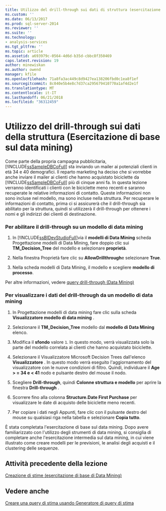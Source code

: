 ```yaml
---
title: Utilizzo del drill-through sui dati di struttura (esercitazione di base di Data Mining) | Documenti Microsoft
ms.custom: ''
ms.date: 06/13/2017
ms.prod: sql-server-2014
ms.reviewer: ''
ms.suite: ''
ms.technology:
- analysis-services
ms.tgt_pltfrm: ''
ms.topic: article
ms.assetid: a693979c-0564-4d6d-b35d-cbbc8f350469
caps.latest.revision: 19
author: minewiskan
ms.author: owend
manager: kfile
ms.openlocfilehash: 71a8fa3ac449c8d9427ea138206fbd0c1ea8f1ef
ms.sourcegitcommit: 8c040e5b4e8c7d37ca295679410770a1af4d2e1f
ms.translationtype: MT
ms.contentlocale: it-IT
ms.lasthandoff: 06/21/2018
ms.locfileid: "36312459"
---
```

# <a name="using-drillthrough-on-structure-data-basic-data-mining-tutorial"></a>Utilizzo del drill-through sui dati della struttura (Esercitazione di base sul data mining)
  Come parte della propria campagna pubblicitaria, [!INCLUDE[ssSampleDBCoFull](../includes/sssampledbcofull-md.md)] sta inviando un mailer ai potenziali clienti in età 34 e 40 demografici. Il reparto marketing ha deciso che si vorrebbe anche inviare il mailer ai clienti che hanno acquistato biciclette da [!INCLUDE[ssSampleDBCoFull](../includes/sssampledbcofull-md.md)] più di cinque anni fa. In questa lezione verranno identificati i clienti con le biciclette meno recenti e saranno recuperate le relative informazioni di contatto. Queste informazioni non sono incluse nel modello, ma sono incluse nella struttura. Per recuperare le informazioni di contatto, prima ci si assicurerà che il drill-through sia abilitato per la struttura, quindi si utilizzerà il drill-through per ottenere i nomi e gli indirizzi dei clienti di destinazione.  
  
### <a name="to-enable-drillthrough-on-a-mining-model"></a>Per abilitare il drill-through su un modello di data mining  
  
1.  In [!INCLUDE[ssBIDevStudioFull](../includes/ssbidevstudiofull-md.md)]via il **modelli di Data Mining** scheda Progettazione modelli di Data Mining, fare doppio clic sui **TM_Decision_Tree** del modello e selezionare **proprietà**.  
  
2.  Nella finestra Proprietà fare clic su **AllowDrillthrough**e selezionare **True**.  
  
3.  Nella scheda modelli di Data Mining, il modello e scegliere **modello di processo**.  
  
 Per altre informazioni, vedere [query drill-through &#40;Data Mining&#41;](../../2014/analysis-services/data-mining/drillthrough-queries-data-mining.md)  
  
### <a name="to-view-drillthrough-data-from-a-mining-model"></a>Per visualizzare i dati del drill-through da un modello di data mining  
  
1.  In Progettazione modelli di data mining fare clic sulla scheda **Visualizzatore modello di data mining** .  
  
2.  Selezionare il **TM_Decision_Tree** modello dal **modello di Data Mining** elenco.  
  
3.  Modifica il **sfondo** valore `1`. In questo modo, verrà visualizzata solo la parte del modello correlata ai clienti che hanno acquistato biciclette.  
  
4.  Selezionare il Visualizzatore Microsoft Decision Trees dall'elenco **Visualizzatore** . In questo modo verrà eseguito l'aggiornamento del visualizzatore con le nuove condizioni di filtro. Quindi, individuare il **Age > = 34 e < 41** nodo e pulsante destro del mouse il nodo.  
  
5.  Scegliere **Drill-through**, quindi **Colonne struttura e modello** per aprire la finestra **Drill-through** .  
  
6.  Scorrere fino alla colonna **Structure.Date First Purchase** per visualizzare le date di acquisto delle biciclette meno recenti.  
  
7.  Per copiare i dati negli Appunti, fare clic con il pulsante destro del mouse su qualsiasi riga nella tabella e selezionare **Copia tutto**.  
  
 È stata completata l'esercitazione di base sul data mining. Dopo avere familiarizzato con l'utilizzo degli strumenti di data mining, si consiglia di completare anche l'esercitazione intermedia sul data mining, in cui viene illustrato come creare modelli per le previsioni, le analisi degli acquisti e il clustering delle sequenze.  
  
## <a name="previous-task-in-lesson"></a>Attività precedente della lezione  
 [Creazione di stime &#40;esercitazione di base di Data Mining&#41;](../../2014/tutorials/creating-predictions-basic-data-mining-tutorial.md)  
  
## <a name="see-also"></a>Vedere anche  
 [Creare una query di stima usando Generatore di query di stima](../../2014/analysis-services/data-mining/create-a-prediction-query-using-the-prediction-query-builder.md)  
  
  